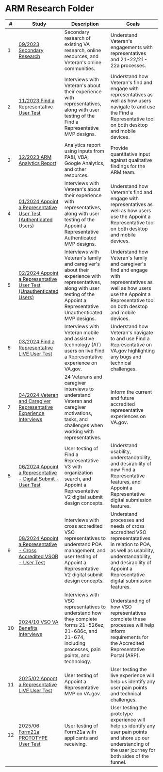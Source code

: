 # ARM Research Folder

| # | Study | Description | Goals |
|---|---|---|---|
| 1 | [09/2023 Secondary Research](https://github.com/department-of-veterans-affairs/va.gov-team/tree/master/products/accredited-representation-management/research/2023-09-secondary-research) | Secondary research of existing VA research, online resources, and Veteran's online communities. | Understand Veteran's engagements with representatives and 21-22/21-22a processes. |
| 2 | [11/2023 Find a Representative User Test](https://github.com/department-of-veterans-affairs/va.gov-team/tree/master/products/accredited-representation-management/research/2023-11-ARM-findarep-nav-usertest) | Interviews with Veteran's about their experience with representatives, along with user testing of the Find a Representative MVP designs. | Understand how Veteran's find and engage with representatives as well as how users navigate to and use the Find a Representative tool on both desktop and mobile devices. |
| 3 | [12/2023 ARM Analytics Report](https://github.com/department-of-veterans-affairs/va.gov-team/tree/master/products/accredited-representation-management/research/2023-12-ARM-analytics) | Analytics report using inputs from PA&I, VBA, Google Analytics, and other resources. | Provide quantitative input against qualitative findings for the ARM team. |
| 4 | [01/2024 Appoint a Representative User Test (Authenticated Users)](https://github.com/department-of-veterans-affairs/va.gov-team/tree/master/products/accredited-representation-management/research/2024-01-ARM-appointarep-usertest) | Interviews with Veteran's about their experience with representatives, along with user testing of the Appoint a Representative Authenticated MVP designs. | Understand how Veteran's find and engage with representatives as well as how users use the Appoint a Representative tool on both desktop and mobile devices. |
| 5 | [02/2024 Appoint a Representative User Test (Unauthenticated Users)](https://github.com/department-of-veterans-affairs/va.gov-team/tree/master/products/accredited-representation-management/research/2024-02-appointarep-unauth-usertest) | Interviews with Veteran's family and caregiver's about their experience with representatives, along with user testing of the Appoint a Representative Unauthenticated MVP designs. | Understand how Veteran's family and caregiver's find and engage with representatives as well as how users use the Appoint a Representative tool on both desktop and mobile devices. |
| 6 | [03/2024 Find a Representative LIVE User Test](https://github.com/department-of-veterans-affairs/va.gov-team/tree/45e6ae651cb6ba417e17ce63204069fb53fe0618/products/accredited-representation-management/research/2024-03-ARM-findarep-live-usertest) | Interviews with Veteran mobile and assistive technology (AT) users on live Find a Representative experience on VA.gov. | Understand how Veteran's navigate to and use Find a Representative on VA.gov highlighting any bugs and technical challenges. |
| 7 | [04/2024 Veteran and Caregiver Representative Experience Interviews](https://github.com/department-of-veterans-affairs/va.gov-team/tree/master/products/accredited-representation-management/research/2024-04-ARM-veteran-representative-experience-interviews) | 24 Veterans and caregiver interviews to understand Veteran and caregiver motivations, tasks, and challenges when working with representatives. | Inform the current and future accredited representative experiences on VA.gov. |
| 8 | [06/2024 Appoint a Representative - Digital Submit - User Test](https://github.com/department-of-veterans-affairs/va.gov-team/tree/master/products/accredited-representation-management/research/2024-06-ARM-appointarep-digitalsubmit-usertest) | User testing of Find a Representative V3 with organization search, and Appoint a Representative V2 digital submit design concepts. | Understand usability, understandability, and desirability of new Find a Representative features, and Appoint a Representative digital submission features. |
| 9 | [08/2024 Appoint a Representative - Cross Accredited VSOR - User Test](https://github.com/department-of-veterans-affairs/va.gov-team/tree/master/products/accredited-representation-management/research/2024-08-ARM-appointarep-crossaccreditedVSOR-usertest) | Interviews with cross accredited VSO representatives to understand POA management, and user testing of Appoint a Representative V2 digital submit design concepts. | Understand processes and needs of cross accredited VSO representatatives in relation to POA, as well as usability, understandability, and desirability of Appoint a Representative digital submission features. |
| 10 | [2024/10 VSO VA Benefits Interviews](https://github.com/department-of-veterans-affairs/va.gov-team/tree/master/products/accredited-representation-management/research/2024-10-VSO-VAbenefits-interviews) | Interviews with VSO representatives to understand how they complete forms 21-526ez, 21-686c, and 21-674, including processes, pain points, and technology. | Understanding of how VSO representatives complete these processes will help inform requirements for the Accredited Representative Portal (ARP). |
| 11 | [2025/02 Appont a Representative LIVE User Test](https://github.com/department-of-veterans-affairs/va.gov-team/tree/master/products/accredited-representation-management/research/2025-02-ARM-appointarep-live-usertest) | User testing of Appoint a Representative MVP on VA.gov. | User testing the live experience will help us identify any user pain points and technical challenges.  |
| 12 | [2025/06 Form21a PROTOTYPE User Test](https://github.com/department-of-veterans-affairs/va.gov-team/tree/master/products/accredited-representation-management/research/2025-06-ARM-Form21a-usertest) | User testing of Form21a with applicants and receiving. | User testing the prototype experience will help us identify any user pain points and shore up our understanding of the user journey for both sides of the funnel.  |
